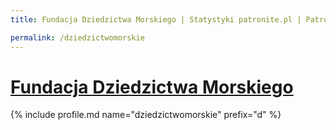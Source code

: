 ```yaml
---
title: Fundacja Dziedzictwa Morskiego | Statystyki patronite.pl | Patromierz

permalink: /dziedzictwomorskie
---
```


# [Fundacja Dziedzictwa Morskiego](https://patronite.pl/dziedzictwomorskie)

{% include profile.md name="dziedzictwomorskie" prefix="d" %}

